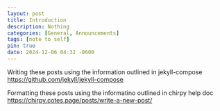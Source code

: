 ```yaml
---
layout: post
title: Introduction
description: Nothing
categories: [General, Announcements]
tags: [note to self]
pin: true
date: 2024-12-06 04:32 -0600
---
```

Writing these posts using the information outlined in jekyll-compose
https://github.com/jekyll/jekyll-compose

Formatting these posts using the informatino outlined in chirpy help doc
https://chirpy.cotes.page/posts/write-a-new-post/